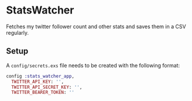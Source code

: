 # StatsWatcher

Fetches my twitter follower count and other stats and saves them in a CSV regularly.

## Setup

A `config/secrets.exs` file needs to be created with the following format:

```elixir
config :stats_watcher_app,
  TWITTER_API_KEY: '',
  TWITTER_API_SECRET_KEY: '',
  TWITTER_BEARER_TOKEN: ''
```

